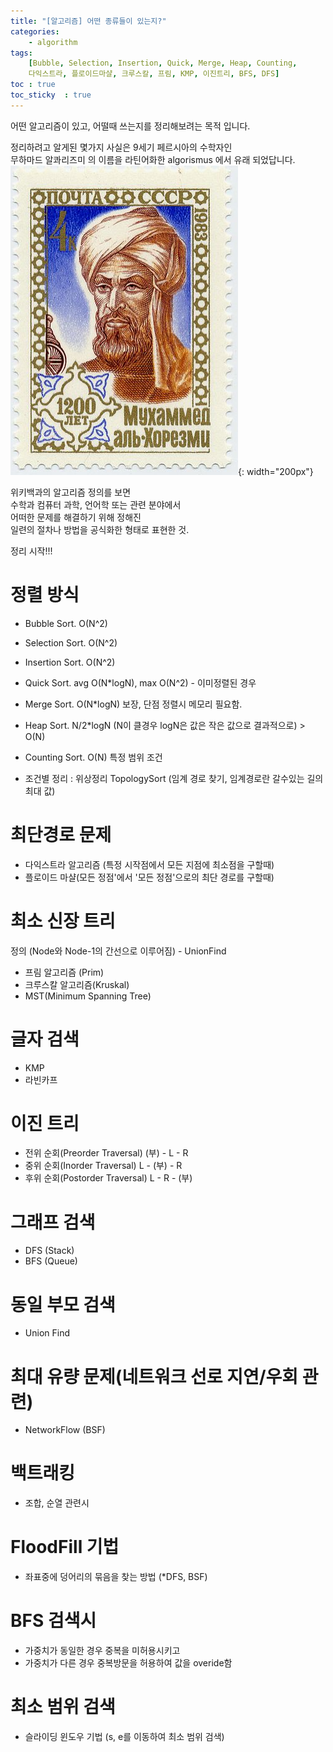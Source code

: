 ```yaml
---
title: "[알고리즘] 어떤 종류들이 있는지?"
categories: 
    - algorithm
tags: 
    [Bubble, Selection, Insertion, Quick, Merge, Heap, Counting,
    다익스트라, 플로이드마샬, 크루스칼, 프림, KMP, 이진트리, BFS, DFS]
toc : true
toc_sticky  : true    
---
```


어떤 알고리즘이 있고, 어떨때 쓰는지를 정리해보려는 목적 입니다.    

정리하려고  알게된 몇가지 사실은 9세기 페르시아의 수학자인    
무하마드 알콰리즈미 의 이름을 라틴어화한 algorismus 에서 유래 되었답니다.       
![무함마드 이븐 무사 알콰리즈미](\assets/images_post/algorithm/post_muhamad.png){: width="200px"}

위키백과의 알고리즘 정의를 보면     
수학과 컴퓨터 과학, 언어학 또는 관련 분야에서    
어떠한 문제를 해결하기 위해 정해진    
일련의 절차나 방법을 공식화한 형태로 표현한 것.

정리 시작!!! 


# 정렬 방식
- Bubble Sort.			O(N^2) 
- Selection Sort.		O(N^2) 
- Insertion Sort.		O(N^2) 
- Quick Sort.			avg O(N*logN), max O(N^2) - 이미정렬된 경우
- Merge Sort.			O(N*logN) 보장, 단점 정렬시 메모리 필요함.
- Heap Sort.			N/2*logN  (N이 클경우 logN은 값은 작은 값으로 결과적으로) > O(N)
- Counting Sort.		O(N) 특정 범위 조건

- 조건별 정리 : 위상정리 TopologySort  (임계 경로 찾기, 임계경로란 갈수있는 길의 최대 값)

# 최단경로 문제
- 다익스트라 알고리즘 (특정 시작점에서 모든 지점에 최소점을 구할때)
- 플로이드 마샬(모든 정점'에서 '모든 정점'으로의 최단 경로를 구할때)
	
# 최소 신장 트리 
정의 (Node와 Node-1의 간선으로 이루어짐) - UnionFind
- 프림 알고리즘 (Prim)
- 크루스칼 알고리즘(Kruskal)
- MST(Minimum Spanning Tree)

# 글자 검색
- KMP
- 라빈카프

# 이진 트리
- 전위 순회(Preorder Traversal)		(부) - L - R
- 중위 순회(Inorder Traversal)		L - (부) - R
- 후위 순회(Postorder Traversal)	L - R - (부)

# 그래프 검색
- DFS (Stack)
- BFS (Queue)

# 동일 부모 검색
- Union Find

# 최대 유량 문제(네트워크 선로 지연/우회 관련)
-  NetworkFlow (BSF)

# 백트래킹
- 조합, 순열 관련시

# FloodFill 기법
- 좌표중에 덩어리의 묶음을 찾는 방법 (*DFS, BSF)

# BFS 검색시
- 가중치가 동일한 경우 중복을 미허용시키고
- 가중치가 다른 경우 중복방문을 허용하여 값을 overide함

# 최소 범위 검색
- 슬라이딩 윈도우 기법 (s, e를 이동하여 최소 범위 검색)
